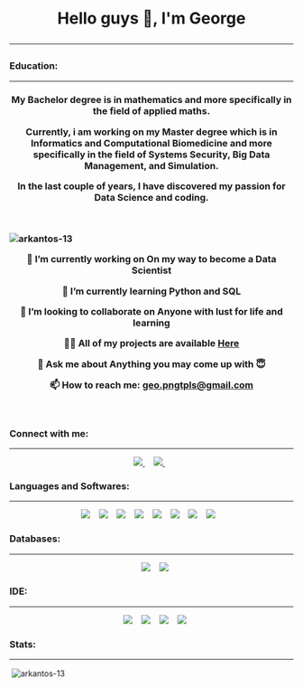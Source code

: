 <h1 align="center"> Hello guys 👋, I'm George<hr>


<!-----Education----->   
<h3 align="left">Education:</h3><hr></hr>


<h3 align="center">
  
  My Bachelor degree is in mathematics and more specifically in the field of applied maths.  
    
  Currently, i am working on my Master degree which is in Informatics and Computational Biomedicine and more specifically in the field of Systems Security, Big Data Management, and Simulation.
    
  In the last couple of years, I have discovered my passion for Data Science and coding.
  
</p>
  
   
<br>  


<p align="left"> <img src="https://komarev.com/ghpvc/?username=arkantos-13&label=Profile%20views&color=0e75b6&style=flat" alt="arkantos-13" /> </p>


🔭 I’m currently working on **On my way to become a Data Scientist**

🌱 I’m currently learning **Python and SQL**

👯 I’m looking to collaborate on **Anyone with lust for life and learning**

👨‍💻 All of my projects are available [Here](https://github.com/Arkantos-13?tab=repositories)

💬 Ask me about **Anything you may come up with :innocent:**

📫 How to reach me: **geo.pngtpls@gmail.com**

</p>

<br>

<!-----Connect with me-----> 
<h3 align="left">Connect with me:</h3><hr></hr>


<p align='center'>
    <a href="mailto:geo.pngtpls@gmail.com?subject=github_message"><img src="https://img.shields.io/badge/Gmail-EA4335?style=for-the-badge&logo=gmail&logoColor=white" />                </a>&nbsp;&nbsp;&nbsp;
    <a href="https://www.linkedin.com/in/geopanagiotopoulos/">
          <img src="https://img.shields.io/badge/linkedin-%230077B5.svg?&style=for-the-badge&logo=linkedin&logoColor=white" />
        </a>&nbsp;&nbsp;
   
</p>


<!-----Languages and Softwares-----> 
<h3 align="left">Languages and Softwares:</h3><hr></hr>


<p align='center'>
    <img src="https://img.shields.io/badge/Python-3776AB?style=for-the-badge&logo=python&logoColor=white" />
    </a>&nbsp;&nbsp;
       <img src="https://img.shields.io/badge/Pandas-2C2D72?style=for-the-badge&logo=pandas&logoColor=white" />
    </a>&nbsp;&nbsp;
       <img src="https://img.shields.io/badge/Numpy-777BB4?style=for-the-badge&logo=numpy&logoColor=white" />
    </a>&nbsp;&nbsp;
       <img src="https://img.shields.io/badge/scikit_learn-F7931E?style=for-the-badge&logo=scikit-learn&logoColor=white" />
    </a>&nbsp;&nbsp;
       <img src="https://img.shields.io/badge/SciPy-654FF0?style=for-the-badge&logo=SciPy&logoColor=white" />
    </a>&nbsp;&nbsp;
       <img src="https://img.shields.io/badge/TensorFlow-FF6F00?style=for-the-badge&logo=TensorFlow&logoColor=white" />
    </a>&nbsp;&nbsp;
       <img src="https://img.shields.io/badge/Plotly-239120?style=for-the-badge&logo=plotly&logoColor=white" />
    </a>&nbsp;&nbsp;
       <img src="https://img.shields.io/badge/PyTorch-EE4C2C?style=for-the-badge&logo=PyTorch&logoColor=white" />
    </a>&nbsp;&nbsp;
     
</p>


<!-----Databases-----> 
<h3 align="left">Databases:</h3><hr></hr>


<p align='center'>
       </a>&nbsp;&nbsp;
       <img src="https://img.shields.io/badge/MySQL-00000F?style=for-the-badge&logo=mysql&logoColor=white" />
        </a>&nbsp;&nbsp;
       <img src="https://img.shields.io/badge/PostgreSQL-316192?style=for-the-badge&logo=postgresql&logoColor=white" />

</p>


<!-----IDE-----> 
<h3 align="left">IDE:</h3><hr></hr>


<p align='center'>
       </a>&nbsp;&nbsp;
           <img src="https://img.shields.io/badge/conda-342B029.svg?&style=for-the-badge&logo=anaconda&logoColor=white" />
       </a>&nbsp;&nbsp;
           <img src="https://img.shields.io/badge/Git-F05032?style=for-the-badge&logo=git&logoColor=white" />
       </a>&nbsp;&nbsp;
           <img src="https://img.shields.io/badge/Jupyter-F37626.svg?&style=for-the-badge&logo=Jupyter&logoColor=white" />
        </a>&nbsp;&nbsp;
           <img src="https://img.shields.io/badge/pycharm-143?style=for-the-badge&logo=pycharm&logoColor=black&color=black&labelColor=green" />

</p>

<!-----Stats----->
<h3 align="left">Stats:</h3><hr></hr>


<p align='center'>
      <p>&nbsp;<img align="center" src="https://github-readme-stats.vercel.app/api?username=arkantos-13&show_icons=true&locale=en" alt="arkantos-13" />
</p>

